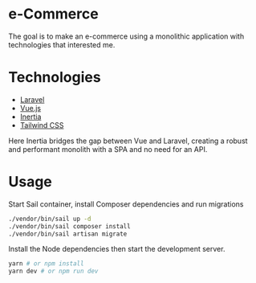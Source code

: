 # e-Commerce

The goal is to make an e-commerce using a monolithic application with technologies that interested me.

# Technologies

- [Laravel](https://laravel.com/)
- [Vue.js](https://vuejs.org/)
- [Inertia](https://inertiajs.com/)
- [Tailwind CSS](https://tailwindcss.com/)

Here Inertia bridges the gap between Vue and Laravel, creating a robust and performant monolith with a SPA and no need for an API.

# Usage

Start Sail container, install Composer dependencies and run migrations
  
```bash
./vendor/bin/sail up -d
./vendor/bin/sail composer install
./vendor/bin/sail artisan migrate
```

Install the Node dependencies then start the development server.
```bash
yarn # or npm install
yarn dev # or npm run dev
```
